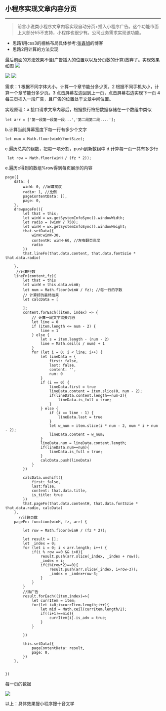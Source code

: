 ## 小程序实现文章内容分页
---
> 前言小说类小程序文章内容实现自动分页+插入小程序广告。这个功能市面上大部分h5不支持，小程序也很少有。公司业务需求实现该功能。
* 思路1用css3的栅格布局具体参考:[张鑫旭](https://www.zhangxinxu.com/wordpress/2017/02/css3-multiple-column-layout-read-horizontal/)的博客
* 思路2用计算的方法实现

最后前面的方法效果不佳(广告插入的位置以以及分页数的计算)放弃了。实现效果如图
![](https://user-gold-cdn.xitu.io/2019/6/3/16b1c870779855c5?w=369&h=598&f=jpeg&s=59434)

![](https://user-gold-cdn.xitu.io/2019/6/3/16b1c86765030881?w=369&h=597&f=jpeg&s=56918)
![](https://user-gold-cdn.xitu.io/2019/6/5/16b26c2afabff986?w=369&h=647&f=gif&s=1142214)

需求：1 根据不同字体大小，计算一个章节能分多少页。2 根据不同手机大小，计算一个章节能分多少页。3 点击屏幕左边回到上一页，点击屏幕右边实现下一页 4 每三页插入一段广告，且广告的位置处于文章中间位置。


实现原理：a.接口请求文章内容后，根据换行符把数据存储在一个数组中类似
~~~
let arr = ['第一段第一段第一段...','第二段第二段....'];
~~~
b.计算当前屏幕宽度下每一行有多少个文字
~~~
let num = Math.floor(winW/fontSize);
~~~
c.遍历总共的组数，把每一项分割，push到新数组中
d.计算每一页一共有多少行
~~~
 let row = Math.floor(winH / (fz * 2));
~~~
e.遍历c得到的数组%row得到每页展示的内容
~~~
page({
    data: {
        winW: 0, //屏幕宽度
        radio: 1, //比例
        pageContentData: [],
        page: 0,
    },
    drawpageFn(){
        let that = this;
        let winW = wx.getSystemInfoSync().windowWidth;
        let radio = (winW / 750);
        let winH = wx.getSystemInfoSync().windowHeight;
        that.setData({
            winW:winW-30,
            contentH: winH-60, //左右翻页高度
            radio
        })
        that.lineFn(that.data.content, that.data.fontSzie * that.data.radio)

    },
     //计算行数
    lineFn(content,fz){
        let that = this
        let winW = this.data.winW;
        let num = Math.floor(winW / fz); //每一行的字数
        // 计算好的最终结果
        let calcData = [

        ];
        content.forEach((item, index) => {
            // 计算一段文字需要几行
            let line = 0
            if (item.length <= num - 2) {
                line = 1
            } else {
                let s = item.length - (num - 2)
                line = Math.ceil(s / num) + 1
            }
            for (let i = 0; i < line; i++) {
                let lineData = {
                    first: false,
                    last: false,
                    content: '',
                    num: 0
                }
                if (i == 0) {
                    lineData.first = true
                    lineData.content = item.slice(0, num - 2);
                    if(lineData.content.length==num-2){
                        lineData.is_full = true;
                    }
                } else {
                    if (i == line - 1) {
                        lineData.last = true
                    }
                    let w_num = item.slice(i * num - 2, num * i + num - 2);
                    lineData.content = w_num;
                }
                lineData.num = lineData.content.length;
                if(lineData.num==num){
                    lineData.is_full = true;
                }
                calcData.push(lineData)
            }
        })

        calcData.unshift({
            first: false,
            last:false,
            content: that.data.title,
            is_title: true
        })
        that.pageFn(that.data.contentH, that.data.fontSzie * that.data.radio, calcData)
    },
      //计算页数
    pageFn: function(winH, fz, arr) {

        let row = Math.floor(winH / (fz * 2));

        let result = [];
        let _index = 0;
        for (let i = 0; i < arr.length; i++) {
            if(i % row ==0 && i>0){
                result.push(arr.slice(_index, _index + row));
                _index = i;
                if(i%(row*2)==0){
                    result.push(arr.slice(_index, i+row-3));
                    _index = _index+row-3;
                }
            }
        }
        //插广告
        result.forEach((item,index)=>{
            let currItem = item;
            for(let i=0;i<currItem.length;i++){
                let mid = Math.ceil(currItem.length/2);
                if((i+1)==mid){
                    currItem[i].is_adv = true;
                }
            }

        })

        this.setData({
            pageContentData: result,
            page: 0,
        })
    },


})
~~~
每一页的数据

![](https://user-gold-cdn.xitu.io/2019/6/3/16b1c987925e0b0a?w=339&h=617&f=jpeg&s=29227)


以上：具体效果搜小程序搜十音文学





